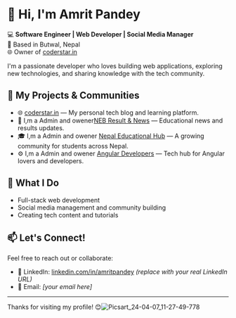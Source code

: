 # 👋 Hi, I'm Amrit Pandey

💻 **Software Engineer | Web Developer | Social Media Manager**  
📍 Based in Butwal, Nepal  
🌐 Owner of [coderstar.in](https://coderstar.in)

I'm a passionate developer who loves building web applications, exploring new technologies, and sharing knowledge with the tech community.

## 🔗 My Projects & Communities

- 🌐 [coderstar.in](https://coderstar.in) — My personal tech blog and learning platform.
- 📘 I,m a Admin and owener[NEB Result & News](https://www.facebook.com/share/12K4xLPSrBu/) — Educational news and results updates.
- 🎓 I,m a Admin and owener [Nepal Educational Hub](https://www.facebook.com/share/1BVwiwjeTP/) — A growing community for students across Nepal.
- ⚙️ I,m a Admin and owener [Angular Developers](https://www.facebook.com/share/196d5XW9eZ/) — Tech hub for Angular lovers and developers.

## 🚀 What I Do

- Full-stack web development
- Social media management and community building
- Creating tech content and tutorials

## 📫 Let's Connect!

Feel free to reach out or collaborate:
- 💼 LinkedIn: [linkedin.com/in/amritpandey](#) *(replace with your real LinkedIn URL)*
- 📧 Email: *[your email here]*

---

Thanks for visiting my profile! 😊![Picsart_24-04-07_11-27-49-778](https://github.com/user-attachments/assets/0f413aae-15a8-48dd-89cd-ce5c414d934f)
